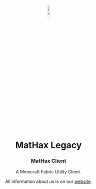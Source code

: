 <p align="center">
<img src="https://mathaxclient.xyz/resources/images/icons/icon.png" alt="mathax-client-logo" width="10%"/>
</p>

<h1 align="center">MatHax Legacy</h1>

<h3 align="center">MatHax Client</h3>
<p align="center">A Minecraft Fabric Utility Client.</p>
<p align="center">All information about us is on our <a href="https://mathaxclient.xyz/">website</a>.</p>

